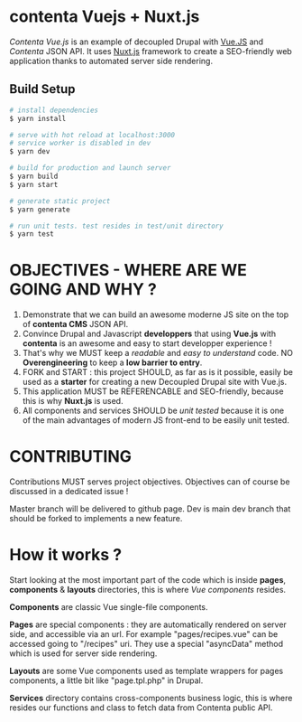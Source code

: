 # contenta Vuejs + Nuxt.js

*Contenta Vue.js* is an example of decoupled Drupal with [Vue.JS](https://vuejs.org) and *Contenta* JSON API. It uses [Nuxt.js](https://github.com/nuxt/nuxt.js) framework to create a SEO-friendly web application thanks to automated server side rendering.

## Build Setup

``` bash
# install dependencies
$ yarn install

# serve with hot reload at localhost:3000
# service worker is disabled in dev
$ yarn dev

# build for production and launch server
$ yarn build
$ yarn start

# generate static project
$ yarn generate

# run unit tests. test resides in test/unit directory
$ yarn test
```


# OBJECTIVES - WHERE ARE WE GOING AND WHY ?

1) Demonstrate that we can build an awesome moderne JS site on the top of  **contenta CMS** JSON API.
2) Convince Drupal and Javascript **developpers** that using **Vue.js** with **contenta** is an awesome and easy to start developper experience !
3) That's why we MUST keep a *readable* and *easy to understand* code. NO **Overengineering** to keep a **low barrier to entry**. 
4) FORK and START : this project SHOULD, as far as is it possible, easily be used as a **starter** for creating a new Decoupled Drupal site with Vue.js. 
5) This application MUST be REFERENCABLE and SEO-friendly, because this is why **Nuxt.js** is used.
6) All components and services SHOULD be *unit tested* because it is one of the main advantages of modern JS front-end to be easily unit tested.

# CONTRIBUTING

Contributions MUST serves project objectives. Objectives can of course be discussed in a dedicated issue !

Master branch will be delivered to github page.
Dev is main dev branch that should be forked to implements a new feature.

# How it works ?

Start looking at the most important part of the code which is inside **pages**, **components** & **layouts** directories, this is where *Vue components* resides.

**Components** are classic Vue single-file components.

**Pages** are special components : they are automatically rendered on server side, and accessible via an url. For example "pages/recipes.vue" can be accessed going to  "/recipes" uri. They use a special "asyncData" method which is used for server side rendering.

**Layouts** are some Vue components used as template wrappers for pages components, a little bit like "page.tpl.php" in Drupal.

**Services** directory contains cross-components business logic, this is where resides our functions and class to fetch data from Contenta public API.